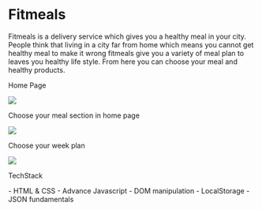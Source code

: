 # Fitmeals
Fitmeals is a delivery service which gives you a healthy meal in your city. People think that living in a city far from home which means you cannot get healthy meal to make it wrong fitmeals give you a variety of meal plan to leaves you healthy life style. From here you can choose your meal and healthy products.

<p>Home Page</p>
<img src="https://miro.medium.com/max/700/1*sEdDtATZSOzy2_W2C5e3zw.png"/>

<p>Choose your meal section in home page</p>
<img src="https://miro.medium.com/max/700/1*wapOTj2wjEphyNL0hf02lg.png"/>

<p>Choose your week plan</p>
<img src="https://miro.medium.com/max/700/1*OcLCpps9kpvqMxCALe8O_w.png"/>


<p>TechStack</p>
- HTML & CSS
- Advance Javascript
- DOM manipulation
- LocalStorage
- JSON fundamentals
